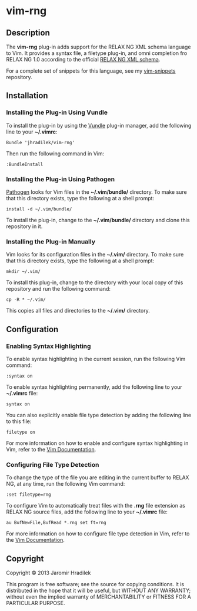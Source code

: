 # vim-rng

## Description

The **vim-rng** plug-in adds support for the RELAX NG XML schema language to Vim. It provides a syntax file, a filetype plug-in, and omni completion fro RELAX NG 1.0 according to the official [RELAX NG XML schema](http://relaxng.org/relaxng.rng).

For a complete set of snippets for this language, see my [vim-snippets](https://github.com/jhradilek/vim-snippets) repository.

## Installation

### Installing the Plug-in Using Vundle

To install the plug-in by using the [Vundle](https://github.com/gmarik/vundle) plug-in manager, add the following line to your **~/.vimrc**:

    Bundle 'jhradilek/vim-rng'

Then run the following command in Vim:

    :BundleInstall

### Installing the Plug-in Using Pathogen

[Pathogen](https://github.com/tpope/vim-pathogen) looks for Vim files in the **~/.vim/bundle/** directory. To make sure that this directory exists, type the following at a shell prompt:

    install -d ~/.vim/bundle/

To install the plug-in, change to the **~/.vim/bundle/** directory and clone this repository in it.

### Installing the Plug-in Manually

Vim looks for its configuration files in the **~/.vim/** directory. To make sure that this directory exists, type the following at a shell prompt:

    mkdir ~/.vim/

To install this plug-in, change to the directory with your local copy of this repository and run the following command:

    cp -R * ~/.vim/

This copies all files and directories to the **~/.vim/** directory.

## Configuration

### Enabling Syntax Highlighting

To enable syntax highlighting in the current session, run the following Vim command:

    :syntax on

To enable syntax highlighting permanently, add the following line to your **~/.vimrc** file:

    syntax on

You can also explicitly enable file type detection by adding the following line to this file:

    filetype on

For more information on how to enable and configure syntax highlighting in Vim, refer to the [Vim Documentation](http://vimdoc.sourceforge.net/htmldoc/syntax.html).

### Configuring File Type Detection

To change the type of the file you are editing in the current buffer to RELAX NG, at any time, run the following Vim command:

    :set filetype=rng

To configure Vim to automatically treat files with the **.rng** file extension as RELAX NG source files, add the following line to your **~/.vimrc** file:

    au BufNewFile,BufRead *.rng set ft=rng

For more information on how to configure file type detection in Vim, refer to the [Vim Documentation](http://vimdoc.sourceforge.net/htmldoc/filetype.html).

## Copyright

Copyright © 2013 Jaromir Hradilek

This program is free software; see the source for copying conditions. It is distributed in the hope that it will be useful, but WITHOUT ANY WARRANTY; without even the implied warranty of MERCHANTABILITY or FITNESS FOR A PARTICULAR PURPOSE.
